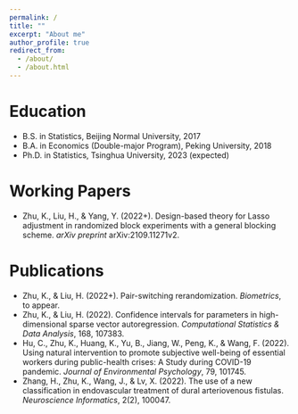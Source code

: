 ```yaml
---
permalink: /
title: ""
excerpt: "About me"
author_profile: true
redirect_from: 
  - /about/
  - /about.html
---
```


Education
======
* B.S. in Statistics, Beijing Normal University, 2017
* B.A. in Economics (Double-major Program), Peking University, 2018
* Ph.D. in Statistics, Tsinghua University, 2023 (expected)

**Working Papers**
======
* Zhu, K., Liu, H., & Yang, Y. (2022+). Design-based theory for Lasso adjustment in randomized block experiments with a general blocking scheme. *arXiv preprint* arXiv:2109.11271v2.


Publications
======
* Zhu, K., & Liu, H. (2022+). Pair-switching rerandomization. *Biometrics*, to appear.
* Zhu, K., & Liu, H. (2022). Confidence intervals for parameters in high-dimensional sparse vector autoregression. *Computational Statistics & Data Analysis*, 168, 107383.
* Hu, C., Zhu, K., Huang, K., Yu, B., Jiang, W., Peng, K., & Wang, F. (2022). Using natural intervention to promote subjective well-being of essential workers during public-health crises: A Study during COVID-19 pandemic. *Journal of Environmental Psychology*, 79, 101745.
* Zhang, H., Zhu, K., Wang, J., & Lv, X. (2022). The use of a new classification in endovascular treatment of dural arteriovenous fistulas. *Neuroscience Informatics*, 2(2), 100047.

  

